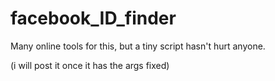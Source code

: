 # facebook_ID_finder
Many online tools for this, but a tiny script hasn't hurt anyone. 

(i will post it once it has the args fixed) 
